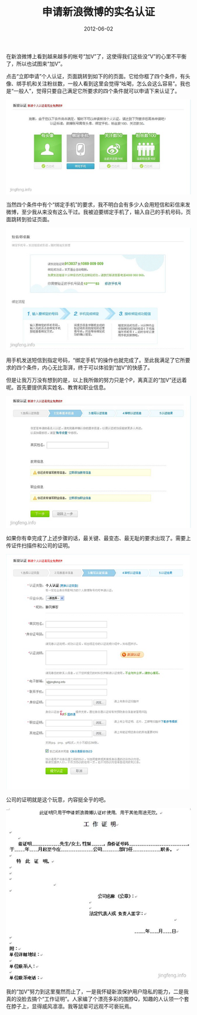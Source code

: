 ﻿---
title: "申请新浪微博的实名认证"
date: 2012-06-02
categories: 
  - "software_programming"
tags: 
  - "微博"
  - "认证"
---

在新浪微博上看到越来越多的帐号“加V”了，这使得我们这些没“V”的心里不平衡了，所以也试图来“加V”。

点击“立即申请”个人认证，页面跳转到如下的的页面。它给你框了四个条件，有头像、绑手机和关注粉丝数，一般人看到这里会觉得“吆喝，怎么会这么容易”。我也是“一般人”，觉得只要自己满足它所要求的四个条件就可以申请下来认证了。

![xinlangverify](/images/7314390594_e0b00e60cc_z.jpg)

<!--more-->当然四个条件中有个“绑定手机”的要求，我不明白会有多少人会用短信和彩信来发微博，至少我从来没有这么干过。我被迫要绑定手机了，输入自己的手机号码，页面跳转到验证页面。

![xinlangverify2](/images/7314391432_18e3d209b5_z.jpg)

用手机发送短信到指定号码，“绑定手机”的操作也就完成了。至此我满足了它所要求的四个条件，内心无比澎湃，终于可以体验到“加V”的快感了。

但是让我万万没有想到的是，以上我所做的努力只是个P，离真正的“加V”还远着呢。首先要提供真实姓名、教育和职业信息。

![xinlangverify4](/images/7314390036_983a9f8fc7_z.jpg)

如果你有幸完成了上述步骤的话，最关键、最变态、最无耻的要求出现了。需要上传证件扫描件和公司的证明。

![xinlangverify5](/images/7314408030_db33e3eb42_z.jpg)

公司的证明就是这个玩意，内容挺全乎的吧。

![xinlangverify6](/images/7314400708_7fd4ca8219_z.jpg)

我的“加V”努力到这里戛然而止了，一是我怀疑新浪保护用户隐私的能力，二是我真的没脸去搞个“工作证明”。人家编了个漂亮多彩的围脖Q，知趣的人认领一个套在脖子上，显得威风凛凛。我等鼠辈可远观不可亵玩焉。
